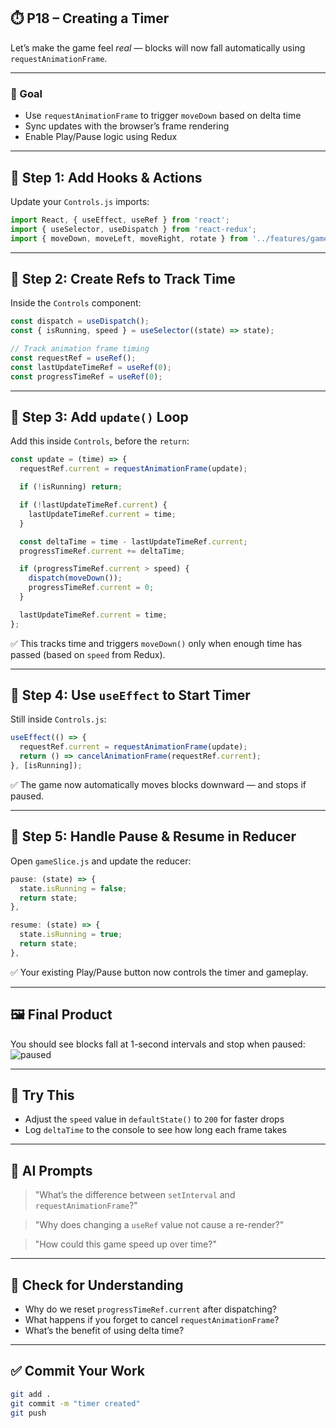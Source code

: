 ## ⏱️ P18 – Creating a Timer

Let’s make the game feel *real* — blocks will now fall automatically using `requestAnimationFrame`.

---

### 🎯 Goal

- Use `requestAnimationFrame` to trigger `moveDown` based on delta time
- Sync updates with the browser’s frame rendering
- Enable Play/Pause logic using Redux

---

## 🧩 Step 1: Add Hooks & Actions

Update your `Controls.js` imports:

```js
import React, { useEffect, useRef } from 'react';
import { useSelector, useDispatch } from 'react-redux';
import { moveDown, moveLeft, moveRight, rotate } from '../features/gameSlice';
```

---

## 🧩 Step 2: Create Refs to Track Time

Inside the `Controls` component:

```js
const dispatch = useDispatch();
const { isRunning, speed } = useSelector((state) => state);

// Track animation frame timing
const requestRef = useRef();
const lastUpdateTimeRef = useRef(0);
const progressTimeRef = useRef(0);
```

---

## 🧩 Step 3: Add `update()` Loop

Add this inside `Controls`, before the `return`:

```js
const update = (time) => {
  requestRef.current = requestAnimationFrame(update);

  if (!isRunning) return;

  if (!lastUpdateTimeRef.current) {
    lastUpdateTimeRef.current = time;
  }

  const deltaTime = time - lastUpdateTimeRef.current;
  progressTimeRef.current += deltaTime;

  if (progressTimeRef.current > speed) {
    dispatch(moveDown());
    progressTimeRef.current = 0;
  }

  lastUpdateTimeRef.current = time;
};
```

✅ This tracks time and triggers `moveDown()` only when enough time has passed (based on `speed` from Redux).

---

## 🧩 Step 4: Use `useEffect` to Start Timer

Still inside `Controls.js`:

```js
useEffect(() => {
  requestRef.current = requestAnimationFrame(update);
  return () => cancelAnimationFrame(requestRef.current);
}, [isRunning]);
```

✅ The game now automatically moves blocks downward — and stops if paused.

---

## 🧩 Step 5: Handle Pause & Resume in Reducer

Open `gameSlice.js` and update the reducer:

```js
pause: (state) => {
  state.isRunning = false;
  return state;
},

resume: (state) => {
  state.isRunning = true;
  return state;
},
```

✅ Your existing Play/Pause button now controls the timer and gameplay.

---

## 🖼️ Final Product

You should see blocks fall at 1-second intervals and stop when paused:  
![paused](assets/paused.png)

---

## 💬 Try This

- Adjust the `speed` value in `defaultState()` to `200` for faster drops
- Log `deltaTime` to the console to see how long each frame takes

---

## 🤖 AI Prompts

> "What’s the difference between `setInterval` and `requestAnimationFrame`?"

> "Why does changing a `useRef` value not cause a re-render?"

> "How could this game speed up over time?"

---

## 🧠 Check for Understanding

- Why do we reset `progressTimeRef.current` after dispatching?
- What happens if you forget to cancel `requestAnimationFrame`?
- What’s the benefit of using delta time?

---

## ✅ Commit Your Work

```bash
git add .
git commit -m "timer created"
git push
```

